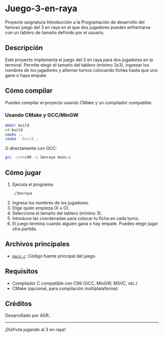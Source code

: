 # Juego-3-en-raya
Proyecto asignatura Introducción a la Programación de desarrollo del famoso juego del 3 en raya en el que dos jugadores pueden enfrentarse con un tablero de tamaño definido por el usuario.

## Descripción

Este proyecto implementa el juego del 3 en raya para dos jugadores en la terminal. Permite elegir el tamaño del tablero (mínimo 3x3), ingresar los nombres de los jugadores y alternar turnos colocando fichas hasta que uno gane o haya empate.

## Cómo compilar

Puedes compilar el proyecto usando CMake y un compilador compatible.

### Usando CMake y GCC/MinGW

```sh
mkdir build
cd build
cmake ..
cmake --build .
```

O directamente con GCC:

```sh
gcc -std=c99 -o 3enraya main.c
```

## Cómo jugar

1. Ejecuta el programa:
   ```sh
   ./3enraya
   ```
2. Ingresa los nombres de los jugadores.
3. Elige quién empieza (X u O).
4. Selecciona el tamaño del tablero (mínimo 3).
5. Introduce las coordenadas para colocar tu ficha en cada turno.
6. El juego termina cuando alguien gana o hay empate. Puedes elegir jugar otra partida.

## Archivos principales

- [`main.c`](main.c): Código fuente principal del juego.

## Requisitos

- Compilador C compatible con C99 (GCC, MinGW, MSVC, etc.)
- CMake (opcional, para compilación multiplataforma)

## Créditos

Desarrollado por AGR..

---
¡Disfruta jugando al 3 en raya!
